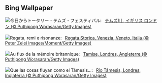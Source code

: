 ## Bing Wallpaper
![](https://www.bing.com/th?id=OHR.ThamesLondon_JA-JP6657553394_UHD.jpg&w=1000)今日からトータリー・テムズ・フェスティバル:&nbsp;&ensp;[テムズ川 , イギリス ロンドン (© Puthipong Worasaran/Getty Images)](https://www.bing.com/th?id=OHR.ThamesLondon_JA-JP6657553394_UHD.jpg)
<br><br/>
![](https://www.bing.com/th?id=OHR.RegataStoricaVenezia_IT-IT2940958877_UHD.jpg&w=1000)Regata, remi e risonanze:&nbsp;&ensp;[Regata Storica, Venezia, Veneto, Italia (© Peter Zelei Images/Moment/Getty Images)](https://www.bing.com/th?id=OHR.RegataStoricaVenezia_IT-IT2940958877_UHD.jpg)
<br><br/>
![](https://www.bing.com/th?id=OHR.ThamesLondon_FR-FR8520495131_UHD.jpg&w=1000)Au flux de la mémoire britannique:&nbsp;&ensp;[Tamise, Londres, Angleterre (© Puthipong Worasaran/Getty Images)](https://www.bing.com/th?id=OHR.ThamesLondon_FR-FR8520495131_UHD.jpg)
<br><br/>
![](https://www.bing.com/th?id=OHR.ThamesLondon_ES-ES4307363719_UHD.jpg&w=1000)Que las cosas fluyan como el Támesis...:&nbsp;&ensp;[Río Támesis, Londres, Inglaterra (© Puthipong Worasaran/Getty Images)](https://www.bing.com/th?id=OHR.ThamesLondon_ES-ES4307363719_UHD.jpg)
<br><br/>
